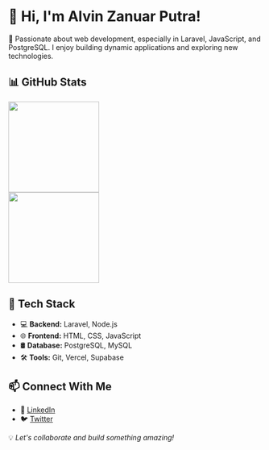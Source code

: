 # 👋 Hi, I'm Alvin Zanuar Putra!

🚀 Passionate about web development, especially in Laravel, JavaScript, and PostgreSQL. I enjoy building dynamic applications and exploring new technologies.

## 📊 GitHub Stats
<div style="display: flex;">
  <img height="180em" align="left" src="https://github-readme-stats.vercel.app/api/top-langs?username=alvinzanuaputra&show_icons=true&locale=en&layout=compact&theme=algolia" />
</div>
<div style="display: flex;">
  <img height="180em" align="left" src="https://github-readme-stats-eight-theta.vercel.app/api?username=alvinzanuaputra&show_icons=true&theme=algolia&include_all_commits=true&count_private=true"/>
</div>

## 🔧 Tech Stack
- 💻 **Backend:** Laravel, Node.js  
- 🌐 **Frontend:** HTML, CSS, JavaScript  
- 🛢️ **Database:** PostgreSQL, MySQL  
- 🛠 **Tools:** Git, Vercel, Supabase  

## 📫 Connect With Me
- 🔗 [LinkedIn](https://www.linkedin.com/in/alvinzanuaputra)
- 🐦 [Twitter](https://twitter.com/alvinzanuaputra)

💡 *Let's collaborate and build something amazing!*
